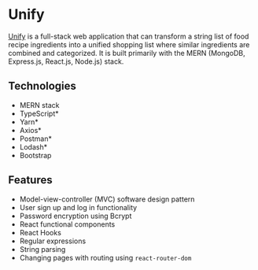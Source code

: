 # Unify

[Unify](https://protected-castle-69616.herokuapp.com/) is a full-stack web application that can transform a string list of food recipe ingredients into a unified shopping list where similar ingredients are combined and categorized. It is built primarily with the MERN (MongoDB, Express.js, React.js, Node.js) stack.

## Technologies

- MERN stack
- TypeScript\*
- Yarn\*
- Axios\*
- Postman\*
- Lodash\*
- Bootstrap

## Features

- Model-view-controller (MVC) software design pattern
- User sign up and log in functionality
- Password encryption using Bcrypt
- React functional components
- React Hooks
- Regular expressions
- String parsing
- Changing pages with routing using `react-router-dom`
